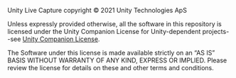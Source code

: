 Unity Live Capture copyright © 2021 Unity Technologies ApS

Unless expressly provided otherwise, all the software in this repository is licensed under the Unity Companion License for Unity-dependent projects--see [Unity Companion License](http://www.unity3d.com/legal/licenses/Unity_Companion_License). 

The Software under this license is made available strictly on an “AS IS” BASIS WITHOUT WARRANTY OF ANY KIND, EXPRESS OR IMPLIED. Please review the license for details on these and other terms and conditions.
